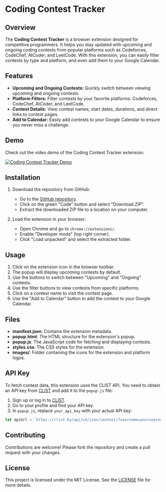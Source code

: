 # Coding Contest Tracker

## Overview

The **Coding Contest Tracker** is a browser extension designed for competitive programmers. It helps you stay updated with upcoming and ongoing coding contests from popular platforms such as Codeforces, CodeChef, AtCoder, and LeetCode. With this extension, you can easily filter contests by type and platform, and even add them to your Google Calendar.

## Features

- **Upcoming and Ongoing Contests:** Quickly switch between viewing upcoming and ongoing contests.
- **Platform Filters:** Filter contests by your favorite platforms: Codeforces, CodeChef, AtCoder, and LeetCode.
- **Contest Details:** View contest names, start dates, durations, and direct links to contest pages.
- **Add to Calendar:** Easily add contests to your Google Calendar to ensure you never miss a challenge.

## Demo

Check out the video demo of the Coding Contest Tracker extension:

[![Coding Contest Tracker Demo](https://img.youtube.com/vi/0bMK_ahhXn4/0.jpg)](https://www.youtube.com/watch?v=0bMK_ahhXn4)

## Installation

1. Download the repository from GitHub:
   - Go to the [GitHub repository](https://github.com/math-pi-thon/Coding-Contests-Tracker).
   - Click on the green "Code" button and select "Download ZIP".
   - Extract the downloaded ZIP file to a location on your computer.

2. Load the extension in your browser:
   - Open Chrome and go to `chrome://extensions/`.
   - Enable "Developer mode" (top right corner).
   - Click "Load unpacked" and select the extracted folder.

## Usage

1. Click on the extension icon in the browser toolbar.
2. The popup will display upcoming contests by default.
3. Use the buttons to switch between "Upcoming" and "Ongoing" contests.
4. Use the filter buttons to view contests from specific platforms.
5. Click on a contest name to visit the contest page.
6. Use the "Add to Calendar" button to add the contest to your Google Calendar.

## Files

- **manifest.json**: Contains the extension metadata.
- **popup.html**: The HTML structure for the extension's popup.
- **popup.js**: The JavaScript code for fetching and displaying contests.
- **styles.css**: The CSS styles for the extension.
- **images/**: Folder containing the icons for the extension and platform logos.

## API Key

To fetch contest data, this extension uses the CLIST API. You need to obtain an API key from [CLIST](https://clist.by/) and add it to the `popup.js` file:

1. Sign up or log in to [CLIST](https://clist.by/).
2. Go to your profile and find your API key.
3. In `popup.js`, replace `your_api_key` with your actual API key:

```javascript
let apiUrl = `https://clist.by/api/v4/json/contest/?username=yourusername&api_key=your_api_key`;
```

## Contributing

Contributions are welcome! Please fork the repository and create a pull request with your changes.

## License

This project is licensed under the MIT License. See the [LICENSE](./LICENSE) file for more details.
